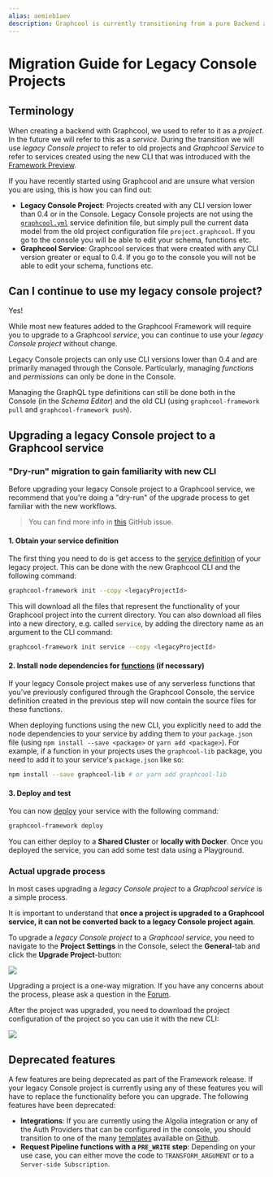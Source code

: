 ```yaml
---
alias: aemieb1aev
description: Graphcool is currently transitioning from a pure Backend as a Service to a general Application Development Framework. If you are an existing Graphcool customer this document explains everything you need to know about the transition. If you are new to Graphcool or about to create a new application, you should use the new CLI as described in the [readme](https://github.com/graphcool/framework).
---
```


# Migration Guide for Legacy Console Projects

## Terminology

When creating a backend with Graphcool, we used to refer to it as a _project_. In the future we will refer to this as a _service_. During the transition we will use _legacy Console project_ to refer to old projects and _Graphcool Service_ to refer to services created using the new CLI that was introduced with the [Framework Preview](https://blog.graph.cool/graphcool-framework-preview-ff42081b1333).

If you have recently started using Graphcool and are unsure what version you are using, this is how you can find out:

- **Legacy Console Project**: Projects created with any CLI version lower than 0.4 or in the Console. Legacy Console projects are not using the [`graphcool.yml`](!alias-foatho8aip) service definition file, but simply pull the current data model from the old project configuration file `project.graphcool`. If you go to the console you will be able to edit your schema, functions etc.
- **Graphcool Service**: Graphcool services that were created with any CLI version greater or equal to 0.4. If you go to the console you will not be able to edit your schema, functions etc.


## Can I continue to use my legacy console project?

Yes!

While most new features added to the Graphcool Framework will require you to upgrade to a Graphcool _service_, you can continue to use your _legacy Console project_ without change. 

Legacy Console projects can only use CLI versions lower than 0.4 and are primarily managed through the Console. Particularly, managing _functions_ and _permissions_ can only be done in the Console.

Managing the GraphQL type definitions can still be done both in the Console (in the _Schema Editor_) and the old CLI (using `graphcool-framework pull` and `graphcool-framework push`).


## Upgrading a legacy Console project to a Graphcool service

### "Dry-run" migration to gain familiarity with new CLI

Before upgrading your legacy Console project to a Graphcool service, we recommend that you're doing a "dry-run" of the upgrade process to get familiar with the new workflows. 

> You can find more info in [this](https://github.com/graphcool/framework/issues/1186) GitHub issue.

#### 1. Obtain your service definition

The first thing you need to do is get access to the [service definition](!alias-opheidaix3) of your legacy project. This can be done with the new Graphcool CLI and the following command:

```sh
graphcool-framework init --copy <legacyProjectId>
```

This will download all the files that represent the functionality of your Graphcool project into the current directory. You can also download all files into a new directory, e.g. called `service`, by adding the directory name as an argument to the CLI command:

```sh
graphcool-framework init service --copy <legacyProjectId>
```

#### 2. Install node dependencies for [functions](!alias-aiw4aimie9) (if necessary)

If your legacy Console project makes use of any serverless functions that you've previously configured through the Graphcool Console, the service definition created in the previous step will now contain the source files for these functions.

When deploying functions using the new CLI, you explicitly need to add the node dependencies to your service by adding them to your `package.json` file (using `npm install --save <package>` or `yarn add <package>`). For example, if a function in your projects uses the `graphcool-lib` package, you need to add it to your service's `package.json` like so:

```sh
npm install --save graphcool-lib # or yarn add graphcool-lib
```

#### 3. Deploy and test

You can now [deploy](!alias-aiteerae6l#graphcool-deploy) your service with the following command:

```sh
graphcool-framework deploy
```

You can either deploy to a **Shared Cluster** or **locally with Docker**. Once you deployed the service, you can add some test data using a Playground.


### Actual upgrade process

In most cases upgrading a _legacy Console project_ to a _Graphcool service_ is a simple process. 

It is important to understand that **once a project is upgraded to a Graphcool service, it can not be converted back to a legacy Console project again**.

To upgrade a _legacy Console project_ to a _Graphcool service_, you need to navigate to the **Project Settings** in the Console, select the **General**-tab and click the **Upgrade Project**-button:

![](https://i.imgur.com/dCp8HPH.png)

<InfoBox type=warning>

Upgrading a project is a one-way migration. If you have any concerns about the process, please ask a question in the [Forum](https://www.graph.cool/forum/).

</InfoBox>

After the project was upgraded, you need to download the project configuration of the project so you can use it with the new CLI:

![](https://imgur.com/YZ3HMt6.png)


## Deprecated features

A few features are being deprecated as part of the Framework release. If your legacy Console project is currently using any of these features you will have to replace the functionality before you can upgrade. The following features have been deprecated:

- **Integrations**: If you are currently using the Algolia integration or any of the Auth Providers that can be configured in the console, you should transition to one of the many [templates](!alias-zeiv8phail) available on [Github](https://github.com/graphcool/templates). 
- **Request Pipeline functions with a `PRE_WRITE` step**: Depending on your use case, you can either move the code to `TRANSFORM_ARGUMENT` or to a `Server-side Subscription`.
